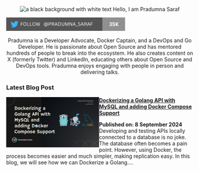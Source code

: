 <p align="center"><img alt="a black background with white text Hello, I am Pradumna Saraf" src="https://github.com/Pradumnasaraf/Pradumnasaraf/assets/51878265/276174f6-ab8e-4bd2-ba84-5d9af973b8d5"></p>

<p align="left"> <a href="https://twitter.com/intent/follow?screen_name=pradumna_saraf" target="blank"><img src="./assets/pradumna-twitter-35k.png" height="36" alt="pradumna_saraf"/></a></p>

<div align="center">

Pradumna is a Developer Advocate, Docker Captain, and a DevOps and Go Developer. He is passionate about Open Source and has mentored hundreds of people to break into the ecosystem. He also creates content on X (formerly Twitter) and LinkedIn, educating others about Open Source and DevOps tools. Pradumna enjoys engaging with people in person and delivering talks.
  
</div>

### Latest Blog Post
<p align="left">
<a href="https://dev.to/pradumnasaraf/dockerizing-a-golang-api-with-mysql-and-adding-docker-compose-support-9b1" title="Dockerizing a Golang API with MySQL and adding Docker Compose Support"><img src="./assets/docker-golang.png" alt="Dockerizing a Golang API with MySQL and adding Docker Compose Support" width="250px" align="left" /></a>
<a href="https://dev.to/pradumnasaraf/dockerizing-a-golang-api-with-mysql-and-adding-docker-compose-support-9b1" title="Dockerizing a Golang API with MySQL and adding Docker Compose Support"><strong>Dockerizing a Golang API with MySQL and adding Docker Compose Support</strong></a>
<div><strong>Published on: 8 September 2024</strong>
<br/> Developing and testing APIs locally connected to a database is no joke. The database often becomes a pain point. However, using Docker, the process becomes easier and much simpler, making replication easy. In this blog, we will see how we can Dockerize a Golang.... </p> <br/>
